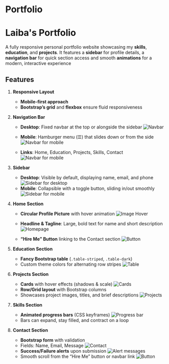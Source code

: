 # Portfolio

# Laiba's Portfolio

A fully responsive personal portfolio website showcasing my **skills**, **education**, and **projects**. It features a **sidebar** for profile details, a **navigation bar** for quick section access and smooth **animations** for a modern, interactive experience

## Features

1. **Responsive Layout**

   - **Mobile-first approach**
   - **Bootstrap’s grid** and **flexbox** ensure fluid responsiveness

2. **Navigation Bar**

   - **Desktop**: Fixed navbar at the top or alongside the sidebar
     ![Navbar](navbar.jpg)

   - **Mobile**: Hamburger menu (☰) that slides down or from the side
     ![Navbar for mobile](navbarmob.jpg)
   - **Links**: Home, Education, Projects, Skills, Contact
     ![Navbar for mobile](navbarlink.jpg)

3. **Sidebar**

   - **Desktop**: Visible by default, displaying name, email, and phone
     ![Sidebar for desktop](sidebarD.jpg)
   - **Mobile**: Collapsible with a toggle button, sliding in/out smoothly
     ![Sidebar for mobile](sidebarm.jpg)

4. **Home Section**

   - **Circular Profile Picture** with hover animation
     ![Image Hover](hover.gif)

   - **Headline & Tagline**: Large, bold text for name and short description
     ![Homepage](home1.jpg)
   - **“Hire Me” Button** linking to the Contact section
     ![Button](hireme.gif)

5. **Education Section**

   - **Fancy Bootstrap table** (`.table-striped`, `.table-dark`)
   - Custom theme colors for alternating row stripes
     ![Table](ed.jpg)

6. **Projects Section**

   - **Cards** with hover effects (shadows & scale)
     ![Cards](hireme.gif)
   - **Row/Grid layout** with Bootstrap columns
   - Showcases project images, titles, and brief descriptions
     ![Projects](projects.jpg)

7. **Skills Section**

   - **Animated progress bars** (CSS keyframes)
     ![Progress bar](skillBar.gif)
   - Bars can expand, stay filled, and contract on a loop

8. **Contact Section**

   - **Bootstrap form** with validation
   - Fields: Name, Email, Message
     ![Contact](contact.jpg)
   - **Success/Failure alerts** upon submission
     ![Alert messages](contact.gif)
   - Smooth scroll from the “Hire Me” button or navbar link
     ![Button](hireme.gif)
